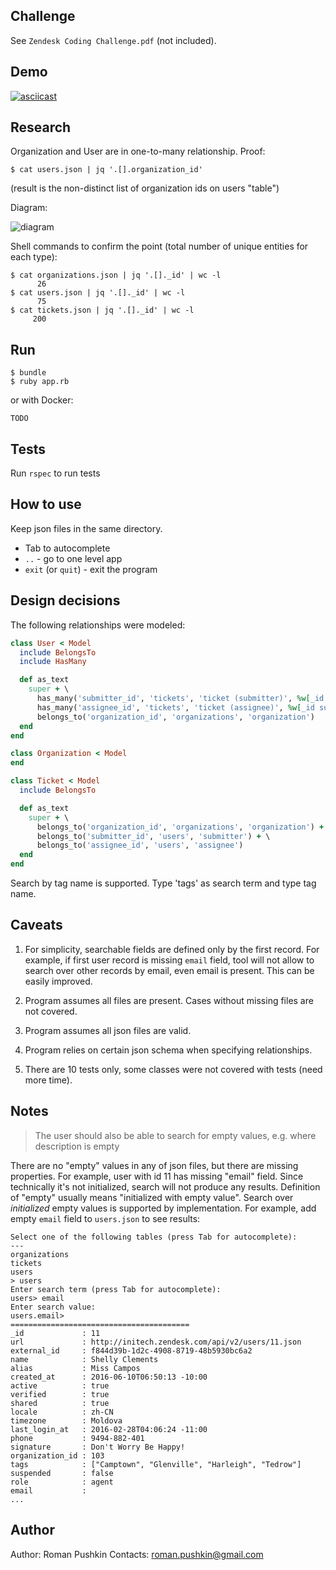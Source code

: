 ## Challenge

See `Zendesk Coding Challenge.pdf` (not included).

## Demo

[![asciicast](https://asciinema.org/a/6KstAGdGUZLKB9hGoCf1sTwxI.svg)](https://asciinema.org/a/6KstAGdGUZLKB9hGoCf1sTwxI)

## Research

Organization and User are in one-to-many relationship. Proof:

```
$ cat users.json | jq '.[].organization_id'
```

(result is the non-distinct list of organization ids on users "table")

Diagram:

![diagram](https://www.plantuml.com/plantuml/img/VP2n2i9038RtF4MuIOKRNCMXeBiWEilPXZDuTvLBklZqbjYXWtNB1z__9wGH3LM7d02KDH6UAGNbliY3Nu8U3oc8u953h243j8PNeJgD5swVf1ESQWo5trO0C2TqMuVUeziuI-CEzxZgPyQDk_LYvBlbTmZ12XViyIoEXSZg_uaot3EhKZKJ6YhT-9OF)

Shell commands to confirm the point (total number of unique entities for each type):

```
$ cat organizations.json | jq '.[]._id' | wc -l
      26
$ cat users.json | jq '.[]._id' | wc -l
      75
$ cat tickets.json | jq '.[]._id' | wc -l
     200
```

## Run

```
$ bundle
$ ruby app.rb
```

or with Docker:

```
TODO
```

## Tests

Run `rspec` to run tests

## How to use

Keep json files in the same directory. 

* Tab to autocomplete
* `..` - go to one level app
* `exit` (or `quit`) - exit the program

## Design decisions

The following relationships were modeled:

```ruby
class User < Model
  include BelongsTo
  include HasMany

  def as_text
    super + \
      has_many('submitter_id', 'tickets', 'ticket (submitter)', %w[_id subject]) + \
      has_many('assignee_id', 'tickets', 'ticket (assignee)', %w[_id subject]) + \
      belongs_to('organization_id', 'organizations', 'organization')
  end
end

class Organization < Model
end

class Ticket < Model
  include BelongsTo

  def as_text
    super + \
      belongs_to('organization_id', 'organizations', 'organization') + \
      belongs_to('submitter_id', 'users', 'submitter') + \
      belongs_to('assignee_id', 'users', 'assignee')
  end
end
```

Search by tag name is supported. Type 'tags' as search term and type tag name.

## Caveats

1) For simplicity, searchable fields are defined only by the first record. For example, if first user record is missing `email` field, tool will not allow to search over other records by email, even email is present. This can be easily improved.

2) Program assumes all files are present. Cases without missing files are not covered.

3) Program assumes all json files are valid.

4) Program relies on certain json schema when specifying relationships.

5) There are 10 tests only, some classes were not covered with tests (need more time).

## Notes

> The user should also be able to search for empty values, e.g. where description is empty

There are no "empty" values in any of json files, but there are missing properties. For example, user with id 11 has missing "email" field. Since technically it's not initialized, search will not produce any results. Definition of "empty" usually means "initialized with empty value". Search over _initialized_ empty values is supported by implementation. For example, add empty `email` field to `users.json` to see results:

```
Select one of the following tables (press Tab for autocomplete):
---
organizations
tickets
users
> users
Enter search term (press Tab for autocomplete):
users> email
Enter search value:
users.email>
========================================
_id             : 11
url             : http://initech.zendesk.com/api/v2/users/11.json
external_id     : f844d39b-1d2c-4908-8719-48b5930bc6a2
name            : Shelly Clements
alias           : Miss Campos
created_at      : 2016-06-10T06:50:13 -10:00
active          : true
verified        : true
shared          : true
locale          : zh-CN
timezone        : Moldova
last_login_at   : 2016-02-28T04:06:24 -11:00
phone           : 9494-882-401
signature       : Don't Worry Be Happy!
organization_id : 103
tags            : ["Camptown", "Glenville", "Harleigh", "Tedrow"]
suspended       : false
role            : agent
email           :
...
```

## Author

Author: Roman Pushkin
Contacts: roman.pushkin@gmail.com
